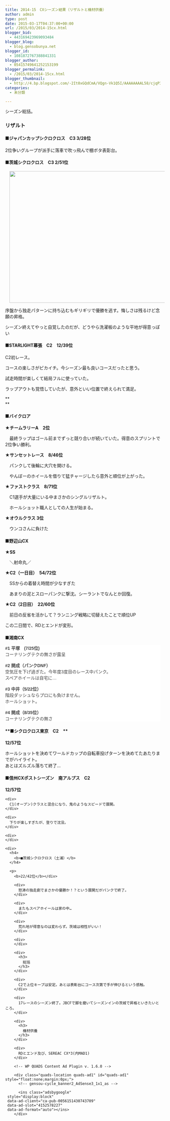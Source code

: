 ```yaml
---
title: 2014-15　CXシーズン結果（リザルトと機材供養）
author: admin
type: post
date: 2015-03-17T04:37:00+00:00
url: /2015/03/2014-15cx.html
blogger_bid:
  - 443169423969093484
blogger_blog:
  - blog.gensobunya.net
blogger_id:
  - 1081872767388841331
blogger_author:
  - 05415749641252153199
blogger_permalink:
  - /2015/03/2014-15cx.html
blogger_thumbnail:
  - http://4.bp.blogspot.com/-2It0xGQdCmA/VQgn-Vk1Q5I/AAAAAAAAL58/cjqP3d11E5g/s1600/10710944_878410528837275_6140464750840464997_n.jpg
categories:
  - 未分類

---
```

シーズン総括。

### リザルト



#### **■ジャパンカップシクロクロス　C3 3/28位**

2位争いグループが派手に落車で吹っ飛んで棚ボタ表彰台。



#### **■茨城シクロクロス　C3 2/51位**

<div class="separator" style="clear: both; text-align: center;">
  <a href="https://blog.gensobunya.net/wp-content/uploads/2015/03/10710944_878410528837275_6140464750840464997_n.jpg" imageanchor="1" style="margin-left: 1em; margin-right: 1em;"><img border="0" height="426" src="https://blog.gensobunya.net/wp-content/uploads/2015/03/10710944_878410528837275_6140464750840464997_n.jpg" width="640" /></a>
</div>

序盤から独走パターンに持ち込むもギリギリで優勝を逃す。悔しさは残るけど念願の昇格。
  
シーズン終えてやっと自覚したのだが、どうやら洗濯板のような平地が得意っぽい

#### **■STARLIGHT幕張　C2　12/39位**

C2初レース。
  
コースの楽しさがピカイチ。今シーズン最も良いコースだったと思う。
  
試走時間が楽しくて結局フルに使っていた。

ラップアウトも覚悟していたが、意外といい位置で終えられて満足。
  
**  
**
  


#### **■バイクロア**

**★チームラリーA　2位**
  
　最終ラップはゴール前までずっと競り合いが続いていた。得意のスプリントで2位争い勝利。

**★サンセットレース　8/46位**
  
　パンクして後輪に大穴を開ける。
  
　やんぼーのホイールを借りて猛チャージしたら意外と順位が上がった。

**★ファストクラス　8/71位**
  
　C1選手が大量にいる中まさかのシングルリザルト。
  
　ホールショット職人としての人生が始まる。

**★オウルクラス 3位**
  
　ウンコさんに負けた



#### **■野辺山CX**

**★SS**
  
　＼射命丸／

**★C2（一日目）　54/72位**
  
　SSからの着替え時間が少なすぎた
  
　あまりの泥とスローパンクに撃沈。シーラントでなんとか回復。

**★C2（2日目）　22/60位**
  
　前日の反省を活かして？ランニング戦略に切替えたことで順位UP

この二日間で、RDとエンドが変形。

####   
**■湘南CX**

<div style="background-color: white; color: #444444; font-family: Arial, Tahoma, Helvetica, FreeSans, sans-serif; margin: 0px; position: relative;">
  <b>#1 平塚　(7/25位)</b><br /> コーナリングテクの無さが露呈
</div>

<div style="background-color: white; color: #444444; font-family: Arial, Tahoma, Helvetica, FreeSans, sans-serif; margin: 0px; position: relative;">
  <br /> <b>#2 開成（パンクDNF）</b><br /> 空気圧を下げ過ぎた。今年度3度目のレース中パンク。
</div>

<div style="background-color: white; color: #444444; font-family: Arial, Tahoma, Helvetica, FreeSans, sans-serif; margin: 0px; position: relative;">
  スペアホイールは自宅に…
</div>

<div style="background-color: white; color: #444444; font-family: Arial, Tahoma, Helvetica, FreeSans, sans-serif; margin: 0px; position: relative;">
  <br /> <b>#3 中井（5/22位）</b><br /> 階段ダッシュならプロにも負けません。
</div>

<div style="background-color: white; color: #444444; font-family: Arial, Tahoma, Helvetica, FreeSans, sans-serif; margin: 0px; position: relative;">
  ホールショット。
</div>

<div style="background-color: white; color: #444444; font-family: Arial, Tahoma, Helvetica, FreeSans, sans-serif; margin: 0px; position: relative;">
  <br /> <b>#4 開成（8/35位）</b><br /> コーナリングテクの無さ
</div>

<div>
</div>

#### **■シクロクロス東京　C2　**

**12/57位**

<div>
  ホールショットを決めてワールドカップの自転車投げターンを決めてたあたりまでがハイライト。
</div>

<div>
  あとはズルズル落ちて終了…
</div>

<div>
</div>

<div>
  <h4>
    <b>■信州CXポストシーズン　南アルプス　C2&nbsp;</b>
  </h4>
  
  <p>
    <b>12/57位</b></div> 
    
    <div>
      C1(オープン)クラスと混合になり、鬼のようなスピードで展開。
    </div>
    
    <div>
      下りが楽しすぎたが、登りで沈没。
    </div>
    
    <div>
    </div>
    
    <div>
      <h4>
        <b>■茨城シクロクロス（土浦）</b>
      </h4>
      
      <p>
        <b>22/42位</b></div> 
        
        <div>
          怒涛の独走劇でまさかの優勝か！？という展開だがパンクで終了。
        </div>
        
        <div>
          またもスペアホイールは家の中…
        </div>
        
        <div>
          荒れ地が得意なのは変わらず。茨城は相性がいい！
        </div>
        
        <div>
        </div>
        
        <div>
          <h3>
            総括
          </h3>
        </div>
        
        <div>
          C2で上位キープは安定。あとは表彰台にコース次第で手が伸びるという感触。
        </div>
        
        <div>
          17レースのシーズン終了。JBCFで脚を磨いてシーズンインの茨城で昇格といきたいところ。
        </div>
        
        <div>
          <h3>
            機材供養
          </h3>
        </div>
        
        <div>
          RDとエンド及び、SEREAC CX*3(内MAD1)
        </div>
        
        <!-- WP QUADS Content Ad Plugin v. 1.6.0 -->
        
        <div class="quads-location quads-ad1" id="quads-ad1" style="float:none;margin:0px;">
          <!-- gensou-cycle_banner2_AdSense3_1x1_as -->
          
          <ins class="adsbygoogle"
     style="display:block"
     data-ad-client="ca-pub-0056151430743709"
     data-ad-slot="4152578227"
     data-ad-format="auto"></ins>
        </div>
